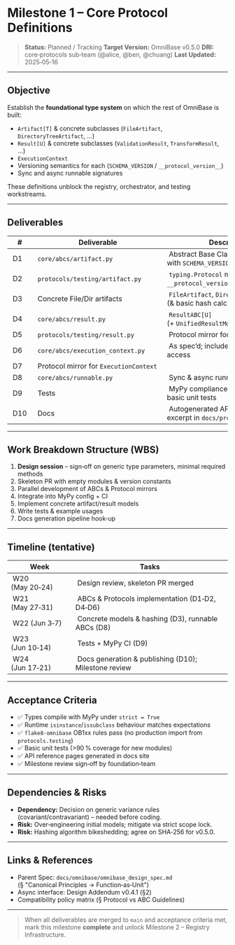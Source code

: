 # Milestone 1 – Core Protocol Definitions

> **Status:** Planned / Tracking
> **Target Version:** OmniBase v0.5.0
> **DRI:** core‑protocols sub‑team (@alice, @ben, @chuang)
> **Last Updated:** 2025‑05‑16

---

## Objective

Establish the **foundational type system** on which the rest of OmniBase is built:

* `Artifact[T]` & concrete subclasses (`FileArtifact`, `DirectoryTreeArtifact`, …)
* `Result[U]` & concrete subclasses (`ValidationResult`, `TransformResult`, …)
* `ExecutionContext`
* Versioning semantics for each (`SCHEMA_VERSION` / `__protocol_version__`)
* Sync and async runnable signatures

These definitions unblock the registry, orchestrator, and testing workstreams.

---

## Deliverables

|  #    |  Deliverable                              |  Description                                                  |  Owner   |
| ----- | ----------------------------------------- | ------------------------------------------------------------- | -------- |
|  D1   |  `core/abcs/artifact.py`                  |  Abstract Base Class `ArtifactABC[T]` with `SCHEMA_VERSION`   |  Alice   |
|  D2   |  `protocols/testing/artifact.py`          |  `typing.Protocol` mirror with `__protocol_version__`         |  Ben     |
|  D3   |  Concrete File/Dir artifacts              |  `FileArtifact`, `DirectoryTreeArtifact` (& basic hash calc)  |  Chuang  |
|  D4   |  `core/abcs/result.py`                    |  `ResultABC[U]` (+ `UnifiedResultModel`)                      |  Alice   |
|  D5   |  `protocols/testing/result.py`            |  Protocol mirror for `Result`                                 |  Ben     |
|  D6   |  `core/abcs/execution_context.py`         |  As spec’d; includes config + logger access                   |  Chuang  |
|  D7   |  Protocol mirror for `ExecutionContext`   |                                                               |  Ben     |
|  D8   |  `core/abcs/runnable.py`                  |  Sync & async runnable ABCs                                   |  Alice   |
|  D9   |  Tests                                    |  MyPy compliance, runtime checks, basic unit tests            |  Team    |
|  D10  |  Docs                                     |  Autogenerated API docs; spec excerpt in `docs/protocols.md`  |  Alice   |

---

## Work Breakdown Structure (WBS)

1. **Design session** – sign‑off on generic type parameters, minimal required methods
2. Skeleton PR with empty modules & version constants
3. Parallel development of ABCs & Protocol mirrors
4. Integrate into MyPy config + CI
5. Implement concrete artifact/result models
6. Write tests & example usages
7. Docs generation pipeline hook‑up

---

## Timeline (tentative)

|  Week             |  Tasks                                                |
| ----------------- | ----------------------------------------------------- |
|  W20 (May 20‑24)  |  Design review, skeleton PR merged                    |
|  W21 (May 27‑31)  |  ABCs & Protocols implementation (D1‑D2, D4‑D6)       |
|  W22 (Jun 3‑7)    |  Concrete models & hashing (D3), runnable ABCs (D8)   |
|  W23 (Jun 10‑14)  |  Tests + MyPy CI (D9)                                 |
|  W24 (Jun 17‑21)  |  Docs generation & publishing (D10); Milestone review |

---

## Acceptance Criteria

* ✅ Types compile with MyPy under `strict = True`
* ✅ Runtime `isinstance`/`issubclass` behaviour matches expectations
* ✅ `flake8‑omnibase` OB1xx rules pass (no production import from `protocols.testing`)
* ✅ Basic unit tests (>90 % coverage for new modules)
* ✅ API reference pages generated in docs site
* ✅ Milestone review sign‑off by foundation‑team

---

## Dependencies & Risks

* **Dependency:** Decision on generic variance rules (covariant/contravariant) – needed before coding.
* **Risk:** Over‑engineering initial models; mitigate via strict scope lock.
* **Risk:** Hashing algorithm bikeshedding; agree on SHA‑256 for v0.5.0.

---

## Links & References

* Parent Spec: `docs/omnibase/omnibase_design_spec.md` (§ "Canonical Principles → Function‑as‑Unit")
* Async interface: Design Addendum v0.4.1 (§2)
* Compatibility policy matrix (§ Protocol vs ABC Guidelines)

---

> When all deliverables are merged to `main` and acceptance criteria met, mark this milestone **complete** and unlock Milestone 2 – Registry Infrastructure.
